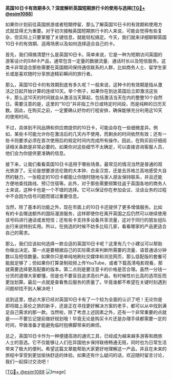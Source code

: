 **英国10日卡有效期多久？深度解析英国短期旅行卡的使用与选择[[TG💪+ @esim1088](https://t.me/s/esim1088)]**

如果你计划前往英国旅游或者短期停留，那么了解英国10日卡的有效期和使用方式就显得尤为重要。对于初次接触英国短期旅行卡的人来说，可能会觉得有些复杂，但实际上只要掌握了关键信息，就能轻松搞定。今天，我们就来详细聊聊英国10日卡的有效期、适用场景以及如何选择适合自己的卡。

首先，我们得搞清楚什么是英国10日卡。简单来说，它是一种为短期访问英国的游客设计的SIM卡产品，通常包含一定量的数据流量、通话时长以及短信服务。这类卡非常适合那些需要在英国期间保持通信联系的人群，比如商务人士、留学生家长或是喜欢随时分享旅途精彩瞬间的旅行者。

那么，英国10日卡的有效期到底有多久呢？一般来说，这种卡的有效期是指从激活之日起开始计算的连续10天。举个例子，如果你在到达英国后立即激活这张卡，那么这10天的时间就会从激活当天算起，包括激活当天在内的整整10个自然日。需要注意的是，这里的“10日”并非指工作日或特定时间段，而是纯粹的日历天数。因此，在购买之前，一定要确认好你的行程安排，确保能够充分利用这10天的使用时间。

不过，具体到不同品牌和供应商提供的10日卡，可能会存在一些细微差异。例如，某些卡可能允许你在激活后的几天内不使用，而剩余的时间依然有效；还有一些卡则要求必须在首次使用后的规定时间内完成所有操作。因此，在购买前仔细阅读相关条款是非常必要的。如果你对这些细节不太确定，可以直接咨询客服人员，他们会为你提供更准确的信息。

接下来，让我们看看英国10日卡适用于哪些场景。最常见的情况当然是普通的观光旅游了。无论是想要游览伦敦的大本钟、白金汉宫，还是去苏格兰高地感受大自然的魅力，一张稳定的10日卡都能让你随时随地与家人朋友保持联系，并且还能方便地查找路线、预订住宿等。此外，对于那些需要频繁往返于英国各地的商务人士来说，这种卡也是一个不错的选择。它可以保证你在参加会议、洽谈业务的过程中不会因为信号问题而错过重要信息。

当然，除了基本的功能之外，现在市面上的10日卡还提供了更多增值服务。比如有的卡会赠送额外的国际漫游服务，这样即使你在离开英国之后仍然可以继续使用该号码进行通话或发短信；还有些卡支持多设备共享流量，这对于同行的朋友组队出行来说特别实用。所以，在挑选的时候不妨多比较几家，看看哪家的产品更适合自己的需求。

那么，我们应该如何选择一款合适的英国10日卡呢？这里有几个小建议可以帮助你做出决定。第一点是要根据自己的实际需求来判断所需要的流量、语音通话分钟数以及短信数量。如果你只是单纯地刷社交媒体和浏览网页，那么低配版的套餐可能就足够了；但如果你打算录制视频上传YouTube，或者下载高清电影观看，那就需要选择更高配置的版本。第二点则是要注意卡的价格是否合理。虽然一分钱一分货的道理大家都懂，但是也不要盲目追求高价产品，有时候性价比高的选项反而更加划算。最后一点就是查看售后服务的质量了。毕竟谁都不希望在关键时刻遇到问题却找不到人解决吧！

说到这里，想必大家已经对英国10日卡有了一个较为全面的认识了吧！无论你是即将踏上英伦之旅的新手，还是正在寻找更好解决方案的老手，都可以从中找到满足自己需求的那一款。当然啦，除了考虑上述因素之外，还有一个非常重要的点就是——不要忘记提前做好规划哦！毕竟无论是购买卡片还是办理手续都需要一定的时间，早做准备才能避免临时抱佛脚带来的麻烦。

总之，英国10日卡作为一种便捷高效的通讯工具，已经成为越来越多游客和商旅人士的首选。它不仅能够让人们在异国他乡保持联络畅通无阻，同时也为日常生活带来了极大的便利。希望这篇文章能帮助大家更好地理解这一产品，并且在未来的旅程中享受到更加愉快舒适的体验。如果还有什么疑问的话，欢迎随时留言讨论，我们一起探讨交流吧！

[[TG💪+ @esim1088](https://t.me/s/esim1088) ![Image](https://i.postimg.cc/4NQfJmqS/Snipaste-2025-05-13-00-14-12.png)]